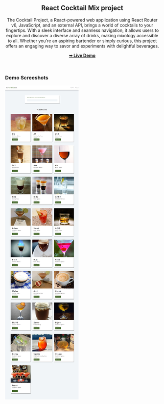 <div align="center">

  <h2 align="center">React Cocktail Mix project </h2>

The Cocktail Project, a React-powered web application using React Router v6, JavaScript, and an external API, brings a world of cocktails to your fingertips. With a sleek interface and seamless navigation, it allows users to explore and discover a diverse array of drinks, making mixology accessible to all. Whether you're an aspiring bartender or simply curious, this project offers an engaging way to savor and experiments with delightful beverages.

<a href="https://my-react-cocktails-project.netlify.app/"><strong>➥ Live Demo</strong></a>

</div>

<br />

### Demo Screeshots
<img src="./public/image.png" alt= "logo"/>


